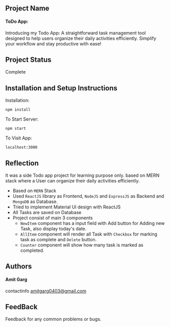 


## Project Name

#### ToDo App:

Introducing my Todo App: A straightforward task management tool designed to help users organize their daily activities efficiently. Simplify your workflow and stay productive with ease!

## Project Status
Complete

## Installation and Setup Instructions


Installation:

`npm install`  

To Start Server:

`npm start`  

To Visit App:

`localhost:3000`  

## Reflection
It was a side Todo app project for learning purpose only. based on MERN stack where a User can organize their daily activities efficiently.

  - Based on `MERN` Stack
  - Used `ReactJS` library as Frontend, `NodeJS` and `ExpressJS` as Backend and `MongoDB` as Database.
  - Tried to implement Material UI design with ReactJS
  - All Tasks are saved on Database
  - Project consist of main 3 components
      - `NewItem` component has a input field with Add button for Adding new Task, also display today's date.
      - `AllItem` component will render all Task with `Checkbox` for marking task as complete and `Delete` button.
      - `Counter` component will show how many task is marked as completed.
  



## Authors

#### Amit Garg

contactinfo amitgarg0403@gmail.com

## FeedBack

Feedback for any common problems or bugs.
